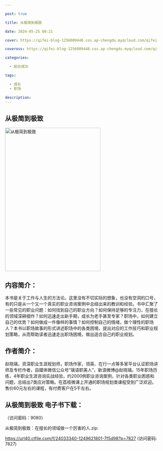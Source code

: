 ```yaml
---

post: true

title: 从极简到极致

date: 2024-05-25 08:21

cover: https://qifei-blog-1256009448.cos.ap-chengdu.myqcloud.com/qifei-blog/660cca119f345e8d03cf7930.jpg

coveross: https://qifei-blog-1256009448.cos.ap-chengdu.myqcloud.com/qifei-blog/660cca119f345e8d03cf7930.jpg

categories:

  - 励志成功

tags:

  - 成长
  - 职场

description:
---
```


## 从极简到极致
<img alt="从极简到极致 " class="aligncenter loaded" data-was-processed="true" decoding="async" fetchpriority="high" height="471" src="https://qifei-blog-1256009448.cos.ap-chengdu.myqcloud.com/qifei-blog/660cca119f345e8d03cf7930.jpg " style="cursor: zoom-in;" width="314"/>

## 内容简介：

本书是关于工作与人生的方法论。这里没有不切实际的想象，也没有空洞的口号，有的只是从一个又一个真实的职业咨询案例中总结出来的教训和经验。书中汇聚了一些常见的职业问题：如何找到自己的职业方向？如何保持足够的专注力，在擅长的领域深耕细作？如何迅速走出新手期，成长为老手甚至专家？职场中，如何建立自己的优势？如何做成一件像样的事情？如何控制自己的情绪，做个理性的职场人？本书以职场故事的形式讲述职场中的各类困境，提出对应的工作技巧和职业规划策略，从而帮助读者迅速走出职场困境，做出适合自己的职业规划。

## 作者简介：

赵晓璃，资深职业生涯规划师，职场作家，领英、在行一点等多家平台认证职场讲师及专栏作者，自媒体微信公众号“璃语职美人”，新浪微博@赵晓璃。15年职场历练，4年职业生涯咨询实战经验，约2000例职业咨询案例，针对各类职业困惑和问题，总结出7类应对策略。在荔枝微课上开通的职场规划类课程受到广泛欢迎。售价60元左右的课程，有付费客户在5千左右。

## 从极简到极致 电子书下载：

 （访问密码：9080）

从极简到极致：在擅长的领域做一个厉害的人.zip: 

https://url40.ctfile.com/f/24033340-1249621801-7f5d98?p=7827 (访问密码: 7827)
